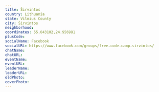 ```yaml
---
title: Širvintos
country: Lithuania
state: Vilnius County
city: Širvintos
neighborhood: 
coordinates: 55.043102,24.956981
plusCode:
socialName: Facebook
socialURL: https://www.facebook.com/groups/free.code.camp.sirvintos/
chatName:
chatURL:
eventName:
eventURL:
leaderName:
leaderURL:
oldPhoto: 
coverPhoto:
---
```

